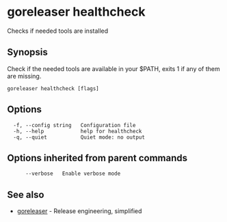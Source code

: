 # goreleaser healthcheck

Checks if needed tools are installed

## Synopsis

Check if the needed tools are available in your $PATH, exits 1 if any of them are missing.

```
goreleaser healthcheck [flags]
```

## Options

```
  -f, --config string   Configuration file
  -h, --help            help for healthcheck
  -q, --quiet           Quiet mode: no output
```

## Options inherited from parent commands

```
      --verbose   Enable verbose mode
```

## See also

* [goreleaser](goreleaser.md)	 - Release engineering, simplified

